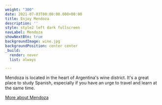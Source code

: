 ```yaml
---
weight: "300"
date: 2021-07-03T00:00:00.000+00:00
title: Enjoy Mendoza
description: ''
style: style2 left dark fullscreen
navLabel: Mendoza
showNextBtn: true
backgroundImage: wine.jpg
backgroundPosition: center center
_build:
  render: never
  list: always

---
```

Mendoza is located in the heart of Argentina's wine district. It's a great place to study Spanish, especially if you have an urge to travel and learn at the same time.

[More about Mendoza](/mendoza/)
